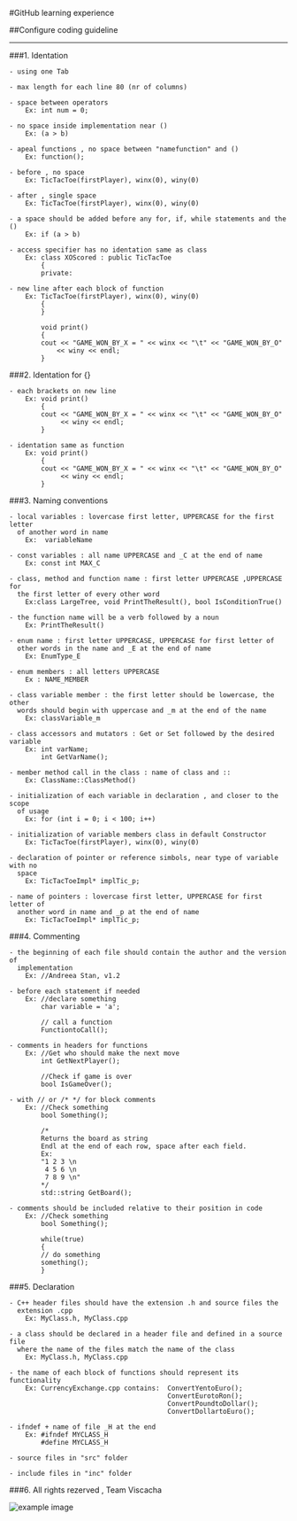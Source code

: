 #GitHub learning experience

##Configure coding guideline


--------------------------------------------------------------------------------

###1. Identation 
	
	- using one Tab 
	
	- max length for each line 80 (nr of columns)
	
	- space between operators 
		Ex: int num = 0;
		
	- no space inside implementation near () 
		Ex: (a > b)
		
	- apeal functions , no space between "namefunction" and () 
		Ex: function();
		
	- before , no space 
		Ex: TicTacToe(firstPlayer), winx(0), winy(0)
		
	- after , single space
		Ex: TicTacToe(firstPlayer), winx(0), winy(0)
	
	- a space should be added before any for, if, while statements and the ()
		Ex: if (a > b)
		
	- access specifier has no identation same as class
		Ex:	class XOScored : public TicTacToe
			{ 
			private:
						
	- new line after each block of function 
		Ex:	TicTacToe(firstPlayer), winx(0), winy(0)
			{
			}
		
			void print()
			{
			cout << "GAME_WON_BY_X = " << winx << "\t" << "GAME_WON_BY_O" 
				<< winy << endl;
			}
	
	
###2. Identation for {}

	- each brackets on new line 
		Ex:	void print()
			{
			cout << "GAME_WON_BY_X = " << winx << "\t" << "GAME_WON_BY_O" 
				 << winy << endl;
			}
		
	- identation same as function
		Ex:	void print()
			{
			cout << "GAME_WON_BY_X = " << winx << "\t" << "GAME_WON_BY_O" 
				 << winy << endl;
			}
	
	
###3. Naming conventions 

	- local variables : lovercase first letter, UPPERCASE for the first letter 
      of another word in name 
        Ex:  variableName 
                              
    - const variables : all name UPPERCASE and _C at the end of name
        Ex: const int MAX_C
                              
    - class, method and function name : first letter UPPERCASE ,UPPERCASE for 
      the first letter of every other word
        Ex:class LargeTree, void PrintTheResult(), bool IsConditionTrue()
                              
    - the function name will be a verb followed by a noun
        Ex: PrintTheResult()
                              
    - enum name : first letter UPPERCASE, UPPERCASE for first letter of
      other words in the name and _E at the end of name
        Ex: EnumType_E
                              
    - enum members : all letters UPPERCASE 
        Ex : NAME_MEMBER
                                           
    - class variable member : the first letter should be lowercase, the other 
      words should begin with uppercase and _m at the end of the name
        Ex: classVariable_m
                 
    - class accessors and mutators : Get or Set followed by the desired variable
        Ex: int varName;
            int GetVarName();
               
    - member method call in the class : name of class and ::
        Ex: ClassName::ClassMethod()

	- initialization of each variable in declaration , and closer to the scope 
	  of usage
		Ex: for (int i = 0; i < 100; i++)
	  
	- initialization of variable members class in default Constructor
		Ex: TicTacToe(firstPlayer), winx(0), winy(0)
	
	- declaration of pointer or reference simbols, near type of variable with no 
	  space
		Ex: TicTacToeImpl* implTic_p;
	  
	- name of pointers : lovercase first letter, UPPERCASE for first letter of
	  another word in name and _p at the end of name
		Ex: TicTacToeImpl* implTic_p;

	  
###4. Commenting

	- the beginning of each file should contain the author and the version of 
	  implementation 
		Ex: //Andreea Stan, v1.2
		
	- before each statement if needed
		Ex: //declare something
			char variable = 'a';
  
			// call a function
			FunctiontoCall();
			
	- comments in headers for functions
		Ex: //Get who should make the next move
			int GetNextPlayer();
			
			//Check if game is over
			bool IsGameOver();
			
	- with // or /* */ for block comments
		Ex: //Check something
			bool Something();
			
			/*
			Returns the board as string
			Endl at the end of each row, space after each field.
			Ex:
			"1 2 3 \n
			 4 5 6 \n
			 7 8 9 \n"
			*/
			std::string GetBoard();
			
	- comments should be included relative to their position in code
		Ex: //Check something
			bool Something();
			
			while(true)
			{
			// do something
			something();
			}
	

###5. Declaration

	- C++ header files should have the extension .h and source files the 
	  extension .cpp
		Ex: MyClass.h, MyClass.cpp
		
	- a class should be declared in a header file and defined in a source file
      where the name of the files match the name of the class
		Ex: MyClass.h, MyClass.cpp
		
	- the name of each block of functions should represent its functionality
		Ex: CurrencyExchange.cpp contains:  ConvertYentoEuro();
											ConvertEurotoRon();
											ConvertPoundtoDollar();
											ConvertDollartoEuro();
											
	- ifndef + name of file _H at the end
		Ex: #ifndef MYCLASS_H
			#define MYCLASS_H
			
	- source files in "src" folder
	
	- include files in "inc" folder
	
###6. All rights rezerved , Team Viscacha


![example image](https://i.imgur.com/3NhecgQ.jpg "An exemplary image") 

	
	